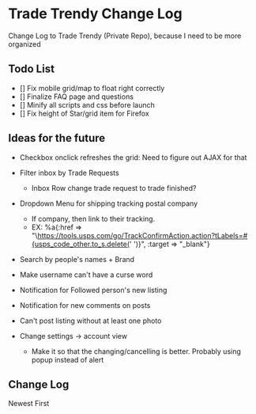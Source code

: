 # Trade Trendy Change Log
Change Log to Trade Trendy (Private Repo), because I need to be more organized

## Todo List
- [] Fix mobile grid/map to float right correctly
- [] Finalize FAQ page and questions
- [] Minify all scripts and css before launch
- [] Fix height of Star/grid item for Firefox

## Ideas for the future
* Checkbox onclick refreshes the grid: Need to figure out AJAX for that
* Filter inbox by Trade Requests
  * Inbox Row change trade request to trade finished?
* Dropdown Menu for shipping tracking postal company
  * If company, then link to their tracking.
  * EX:  %a{:href => "\https://tools.usps.com/go/TrackConfirmAction.action?tLabels=#{usps_code_other.to_s.delete(' ')}", :target => "\_blank"}
* Search by people's names + Brand
* Make username can't have a curse word
* Notification for Followed person's new listing
* Notification for new comments on posts
* Can't post listing without at least one photo

* Change settings -> account view
  * Make it so that the changing/cancelling is better. Probably using popup instead of alert

## Change Log
Newest First

